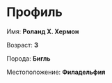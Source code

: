 # Профиль

Имя: **Роланд Х. Хермон**

Возраст: **3**

Порода: **Бигль**

Местоположение: **Филадельфия**